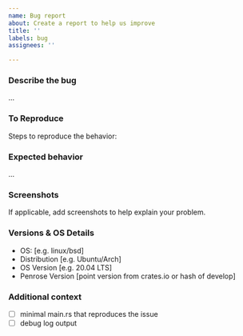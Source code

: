 ```yaml
---
name: Bug report
about: Create a report to help us improve
title: ''
labels: bug
assignees: ''

---
```


### Describe the bug

...

### To Reproduce

Steps to reproduce the behavior:

### Expected behavior

...

### Screenshots

If applicable, add screenshots to help explain your problem.

### Versions & OS Details

- OS: [e.g. linux/bsd]
- Distribution [e.g. Ubuntu/Arch]
- OS Version [e.g. 20.04 LTS]
- Penrose Version [point version from crates.io or hash of develop]

### Additional context

- [ ] minimal main.rs that reproduces the issue
- [ ] debug log output
